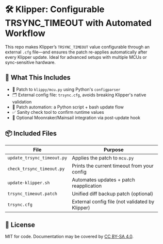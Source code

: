 # 🛠️ Klipper: Configurable TRSYNC_TIMEOUT with Automated Workflow

This repo makes Klipper’s `TRSYNC_TIMEOUT` value configurable through an external `.cfg` file—and ensures the patch re-applies automatically after every Klipper update. Ideal for advanced setups with multiple MCUs or sync-sensitive hardware.

## 🚀 What This Includes

- 🔧 Patch to `klippy/mcu.py` using Python's `configparser`
- 🗂 External config file: `trsync.cfg`, avoids breaking Klipper's native validation
- 🤖 Patch automation: a Python script + bash update flow
- ✅ Sanity check tool to confirm runtime values
- 🔁 Optional Moonraker/Mainsail integration via post-update hook

## 📦 Included Files

| File                      | Purpose                                         |
|---------------------------|-------------------------------------------------|
| `update_trsync_timeout.py`| Applies the patch to `mcu.py`                   |
| `check_trsync_timeout.py` | Prints the current timeout from your config     |
| `update-klipper.sh`       | Automates updates + patch reapplication         |
| `trsync_timeout.patch`    | Unified diff backup patch (optional)            |
| `trsync.cfg`              | External config file (not validated by Klipper) |

## 📜 License

MIT for code. Documentation may be covered by [CC BY-SA 4.0](https://creativecommons.org/licenses/by-sa/4.0/).
